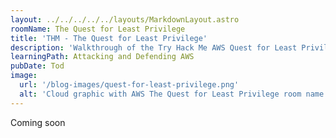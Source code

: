 ```yaml
---
layout: ../../../../../layouts/MarkdownLayout.astro
roomName: The Quest for Least Privilege
title: 'THM - The Quest for Least Privilege'
description: 'Walkthrough of the Try Hack Me AWS Quest for Least Privilege room'
learningPath: Attacking and Defending AWS
pubDate: Tod
image:
  url: '/blog-images/quest-for-least-privilege.png'
  alt: 'Cloud graphic with AWS The Quest for Least Privilege room name and TryHackMe logo.'
---
```


Coming soon

